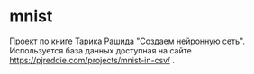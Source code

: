 # mnist
Проект по книге Тарика Рашида "Создаем нейронную сеть".
Используется база данных доступная на сайте https://pjreddie.com/projects/mnist-in-csv/ .
